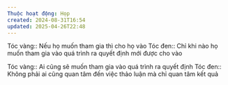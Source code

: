 ```yaml
---
Thuộc hoạt động: Họp
created: 2024-08-31T16:54
updated: 2025-04-26T22:48
---
```


Tóc vàng:: Nếu họ muốn tham gia thì cho họ vào
Tóc đen:: Chỉ khi nào họ muốn tham gia vào quá trình ra quyết định mới được cho vào

Tóc vàng:: Ai cũng sẽ muốn tham gia vào quá trình ra quyết định
Tóc đen:: Không phải ai cũng quan tâm đến việc thảo luận mà chỉ quan tâm kết quả
